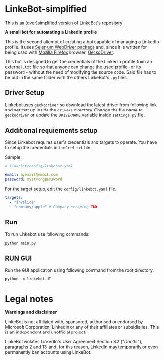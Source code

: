 # LinkeBot-simplified
This is an (over)simplified version of LinkeBot's repository


**A small bot for automating a Linkedin profile**

This is the second attempt of creating a bot capable of managing a LinkedIn profile. It uses [Selenium WebDriver package](https://pypi.org/project/selenium/) and, since it is written for being used with [Mozilla Firefox](https://www.mozilla.org/it/firefox/new/) browser, [GeckoDriver](https://github.com/mozilla/geckodriver/releases).

This bot is designed to get the credentials of the LinkedIn profile from an external `.txt` file so that anyone can change the used profile -or its password - without the need of modifying the source code. Said file has to be put in the same folder with the others LinkeBot's `.py` files.


## Driver Setup

Linkebot uses `geckodriver` so download the latest driver from following link and set that up inside the `drivers` directory. Change the file name to `geckodriver` or update the `DRIVERNAME` variable inside `settings.py` file.

## Additional requiements setup

Since Linkebot requires user's credentials and targets to operate. You have to setup the credentials in `LinCred.txt` file.

Sample:

```yaml
# linkebot/config/linkebot.yaml

email: myemail@email.com
password: mystrongpassword
```

For the target setup, edit the `config/linkebot.yaml` file.

```yaml
targets:
  - "in/alice"
  - "company/apple" # Company scraping TBD
```

## Run

To run Linkebot use following commands:

```bash
python main.py
```

## RUN GUI

Run the GUI application using following command from the root directory.

```
python -m linkebot.UI
```

# Legal notes

**Warnings and disclaimer**

LinkeBot is not affiliated with, sponsored, authorised or endorsed by Microsoft Corporation, LinkedIn or any of their affiliates or subsidiaries. This is an independent and unofficial project.

LinkeBot violates LinkedIn's User Agreement Section 8.2 ("_Don’ts_"), paragraphs 2 and 13, and, for this reason, LinkedIn may temporarily or even permanently ban accounts using LinkeBot.
